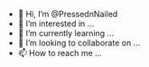 - 👋 Hi, I’m @PressednNailed
- 👀 I’m interested in ...
- 🌱 I’m currently learning ...
- 💞️ I’m looking to collaborate on ...
- 📫 How to reach me ...

<!---
PressednNailed/PressednNailed is a ✨ special ✨ repository because its `README.md` (this file) appears on your GitHub profile.
You can click the Preview link to take a look at your changes.
--->
